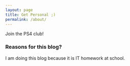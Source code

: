 ```yaml
---
layout: page
title: Get Personal ;)
permalink: /about/
---
```


Join the PS4 club!

### Reasons for this blog?

I am doing this blog because it is IT homework at school.
